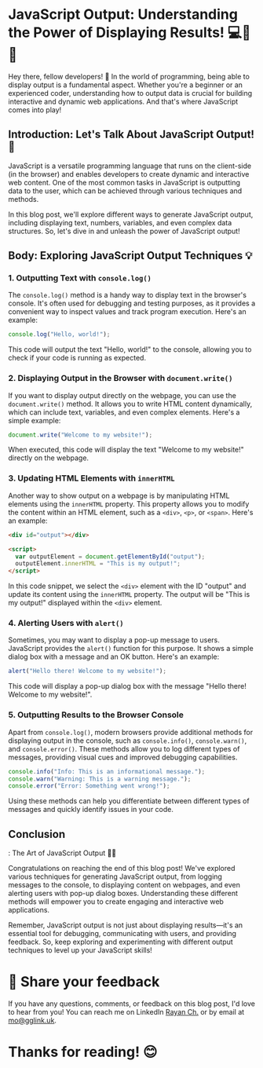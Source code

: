 # JavaScript Output: Understanding the Power of Displaying Results! 💻📝🚀

Hey there, fellow developers! 👋 In the world of programming, being able to display output is a fundamental aspect. Whether you're a beginner or an experienced coder, understanding how to output data is crucial for building interactive and dynamic web applications. And that's where JavaScript comes into play!

## Introduction: Let's Talk About JavaScript Output! 🌟

JavaScript is a versatile programming language that runs on the client-side (in the browser) and enables developers to create dynamic and interactive web content. One of the most common tasks in JavaScript is outputting data to the user, which can be achieved through various techniques and methods.

In this blog post, we'll explore different ways to generate JavaScript output, including displaying text, numbers, variables, and even complex data structures. So, let's dive in and unleash the power of JavaScript output!

## Body: Exploring JavaScript Output Techniques 💡

### 1. Outputting Text with `console.log()`

The `console.log()` method is a handy way to display text in the browser's console. It's often used for debugging and testing purposes, as it provides a convenient way to inspect values and track program execution. Here's an example:

```javascript
console.log("Hello, world!");
```

This code will output the text "Hello, world!" to the console, allowing you to check if your code is running as expected.

### 2. Displaying Output in the Browser with `document.write()`

If you want to display output directly on the webpage, you can use the `document.write()` method. It allows you to write HTML content dynamically, which can include text, variables, and even complex elements. Here's a simple example:

```javascript
document.write("Welcome to my website!");
```

When executed, this code will display the text "Welcome to my website!" directly on the webpage.

### 3. Updating HTML Elements with `innerHTML`

Another way to show output on a webpage is by manipulating HTML elements using the `innerHTML` property. This property allows you to modify the content within an HTML element, such as a `<div>`, `<p>`, or `<span>`. Here's an example:

```html
<div id="output"></div>

<script>
  var outputElement = document.getElementById("output");
  outputElement.innerHTML = "This is my output!";
</script>
```

In this code snippet, we select the `<div>` element with the ID "output" and update its content using the `innerHTML` property. The output will be "This is my output!" displayed within the `<div>` element.

### 4. Alerting Users with `alert()`

Sometimes, you may want to display a pop-up message to users. JavaScript provides the `alert()` function for this purpose. It shows a simple dialog box with a message and an OK button. Here's an example:

```javascript
alert("Hello there! Welcome to my website!");
```

This code will display a pop-up dialog box with the message "Hello there! Welcome to my website!".

### 5. Outputting Results to the Browser Console

Apart from `console.log()`, modern browsers provide additional methods for displaying output in the console, such as `console.info()`, `console.warn()`, and `console.error()`. These methods allow you to log different types of messages, providing visual cues and improved debugging capabilities.

```javascript
console.info("Info: This is an informational message.");
console.warn("Warning: This is a warning message.");
console.error("Error: Something went wrong!");
```

Using these methods can help you differentiate between different types of messages and quickly identify issues in your code.

## Conclusion

: The Art of JavaScript Output 🎉🔥

Congratulations on reaching the end of this blog post! We've explored various techniques for generating JavaScript output, from logging messages to the console, to displaying content on webpages, and even alerting users with pop-up dialog boxes. Understanding these different methods will empower you to create engaging and interactive web applications.

Remember, JavaScript output is not just about displaying results—it's an essential tool for debugging, communicating with users, and providing feedback. So, keep exploring and experimenting with different output techniques to level up your JavaScript skills!

# 📣 Share your feedback

If you have any questions, comments, or feedback on this blog post, I'd love to hear from you! You can reach me on LinkedIn [Rayan Ch.](https://www.linkedin.com/in/rayan-ch-b787ab224/) or by email at [mo@gglink.uk](mailto:mo@gglink.uk).

# Thanks for reading! 😊
